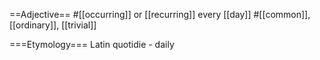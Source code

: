 ==Adjective== 
#[[occurring]] or [[recurring]] every [[day]]
#[[common]], [[ordinary]], [[trivial]] 

===Etymology=== 
Latin quotidie - daily